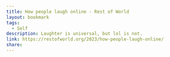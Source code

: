 ```yaml
---
title: How people laugh online - Rest of World
layout: bookmark
tags:
  - Self
description: Laughter is universal, but lol is not.
link: https://restofworld.org/2023/how-people-laugh-online/
share:
---
```


